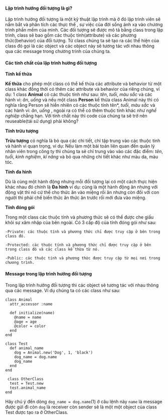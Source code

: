 #### Lập trình hướng đối tượng là gì?

Lập trình hướng đối tượng là một kỹ thuật lập trình  mà ở đó lập trình viên sẽ nắm bắt và phân tích các thực thế , sự việc của đời sống ánh xạ vào chương trình phần mềm của mình. Các đối tượng sẽ được mô tả bằng class trong lập trình, class sẽ bao gồm các thuộc tính(attribute) và các phương thức(behavior) của đối tượng. Từ class chúng ta sẽ tạo ra các thể hiện của class đó gọi là các object và các object này sẽ tương tác với nhau thông qua các message trong chương trình của chúng ta.

#### Các tính chất của lập trình hướng đối tượng

**Tính kế thừa**

  **Kế  thừa** cho phép một class có thể  kế thừa các attribute và behavior từ một class khác đồng thời có thêm các attribute và behavior của riêng chúng, ví dụ: 1 class **Animal** có các thuộc tính như sau: *tên*, *tuổi*, *màu sắc* và các hành vi: *ăn*, *uống* và nếu một class **Person** kế thừa class Animal này thì có nghĩa rằng Person sẽ hiển nhiên có các thuộc tính tên*, *tuổi*, *màu sắc* và các hành vi: *ăn*, *uống* , ngoài ra có thể  có thêm thuộc tính khác như *nghề nghiệp* chẳng hạn. Với tính chất này thì code của chúng ta sẽ trở nên reuseable(tái sử dụng) phải không?

**Tính trừu tượng**

  **Trừu tượng**  có nghĩa là bỏ qua các chi tiết, chỉ tập trung vào các thuộc tính và hành vi quan trọng, ví dụ: Nếu làm một bài toán liên quan đến quản lý nhân viên trong công ty thì chúng ta sẽ chỉ trung vào vào các đặc điểm: *tên*, *tuổi*, *kinh nghiệm*, *kĩ năng* và bỏ qua những chi tiết khác như màu da, màu tóc.

**Tính đa hình**

  Dù là cùng một hành động nhưng mỗi đối tượng lại có một cách thực hiện khác nhau đó chính là **Đa hình** ví dụ: cùng là một hành động ăn nhưng với động vật thì nó cứ thế cho thức ăn vào miệng rồi ăn nhưng còn đối với con người thì phải chế biến thức ăn thức ăn trước rồi mới đưa vào miệng.
  
**Tính đóng gói**

  Trong một class các thuộc tính và phương thức sẽ có thể được che giấu khỏi sự xâm nhập của bên ngoài. Có 3 cấp độ của tính đóng gói như sau:

    -Private: các thuộc tính và phương thức chỉ được truy cập ở bên trong class đó.

    -Protected: các thuộc tính và phương thức chỉ được truy cập ở bên trong class đó và các class kế thừa từ nó.

    -Public: các thuộc tính và phương thức được truy cập từ mọi nơi trong chương trình.

#### Message trong lập trình hướng đối tượng

  Trong lập trình hướng đối tượng thì các object sẽ tương tác với nhau thông qua các message.
  Ví dụ chúng ta có các class như sau:
  ```
  class Animal
    attr_accessor :name
    
    def initialize(name)
      @name = name
      @age = age
      @color = color
    end
  end

  class Test
    def animal_name
      dog = Animal.new('Dog', 1, 'black')
      dog_name = dog.name
      dog_name
    end
  end

   class OtherClass
    test = Test.new
    test.animal_name
  end
  ```
  Hãy chú ý đến dòng `dog_name = dog.name`(1) ở câu lệnh này `name` là message được gửi đi còn `dog` là receiver còn sender sẽ là một một object của class Test được tạo ra ở OtherClass.
